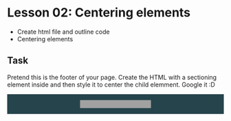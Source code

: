 # Lesson 02: Centering elements

- Create html file and outline code
- Centering elements

## Task

Pretend this is the footer of your page. Create the HTML with a sectioning element inside and then style it to center the child elemment. Google it :D

![An image of grey boxes to practise HTML and CSS](layout02.jpg)